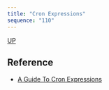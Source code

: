```yaml
---
title: "Cron Expressions"
sequence: "110"
---
```


[UP](/linux.html)


## Reference

- [A Guide To Cron Expressions](https://www.baeldung.com/cron-expressions)

